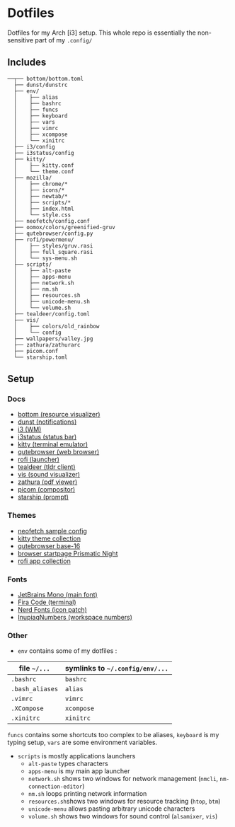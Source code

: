 # Dotfiles

Dotfiles for my Arch [i3] setup.
This whole repo is essentially the non-sensitive part of my `.config/`

## Includes
```
──┬── bottom/bottom.toml
  ├── dunst/dunstrc
  ├── env/
  │    ├── alias
  │    ├── bashrc
  │    ├── funcs
  │    ├── keyboard
  │    ├── vars
  │    ├── vimrc
  │    ├── xcompose
  │    └── xinitrc
  ├── i3/config
  ├── i3status/config
  ├── kitty/
  │    ├── kitty.conf
  │    └── theme.conf
  ├── mozilla/
  │    ├── chrome/*
  │    ├── icons/*
  │    ├── newtab/*
  │    ├── scripts/*
  │    ├── index.html
  │    └── style.css
  ├── neofetch/config.conf
  ├── oomox/colors/greenified-gruv
  ├── qutebrowser/config.py
  ├── rofi/powermenu/
  │    ├── styles/gruv.rasi
  │    ├── full_square.rasi
  │    └── sys-menu.sh
  ├── scripts/
  │    ├── alt-paste
  │    ├── apps-menu
  │    ├── network.sh
  │    ├── nm.sh
  │    ├── resources.sh
  │    ├── unicode-menu.sh
  │    └── volume.sh
  ├── tealdeer/config.toml
  ├── vis/
  │    ├── colors/old_rainbow
  │    └── config
  ├── wallpapers/valley.jpg
  ├── zathura/zathurarc
  ├── picom.conf
  └── starship.toml
```

## Setup

### Docs
- [bottom (resource visualizer)](https://lib.rs/crates/bottom)
- [dunst (notifications)](https://dunst-project.org/documentation/)
- [i3 (WM)](https://i3wm.org/docs/userguide.html)
- [i3status (status bar)](https://i3wm.org/i3status/manpage.html)
- [kitty (terminal emulator)](https://sw.kovidgoyal.net/kitty/#id15)
- [qutebrowser (web browser)](https://www.qutebrowser.org/doc/help/configuring.html)
- [rofi (launcher)](https://github.com/davatorium/rofi)
- [tealdeer (tldr client)](https://github.com/dbrgn/tealdeer)
- [vis (sound visualizer)](https://github.com/dpayne/cli-visualizer)
- [zathura (pdf viewer)](https://pwmt.org/projects/zathura/)
- [picom (compositor)](https://github.com/yshui/picom)
- [starship (prompt)](https://starship.rs/guide/)

### Themes
- [neofetch sample config](https://gist.github.com/backslash-f/4d0b221ab0304043c5410b33a08849fa)
- [kitty theme collection](https://github.com/dexpota/kitty-themes)
- [qutebrowser base-16](https://github.com/theova/base16-qutebrowser)
- [browser startpage Prismatic Night](https://github.com/dbuxy218/Prismatic-Night)
- [rofi app collection](https://github.com/adi1090x/rofi)

### Fonts
- [JetBrains Mono (main font)](https://www.jetbrains.com/lp/mono/)
- [Fira Code (terminal)](https://github.com/tonsky/FiraCode)
- [Nerd Fonts (icon patch)](https://www.nerdfonts.com/)
- [InupiaqNumbers (workspace numbers)](https://github.com/0xcf843ecf802c722f434d56/InupiaqNumbers)

### Other
- `env` contains some of my dotfiles :

| file `~/...`    | symlinks to `~/.config/env/...` |
| --------------- | ----------------------------- |
| `.bashrc`       | `bashrc`                      |
| `.bash_aliases` | `alias`                       |
| `.vimrc`        | `vimrc`                       |
| `.XCompose`     | `xcompose`                    |
| `.xinitrc`      | `xinitrc`                     |

`funcs` contains some shortcuts too complex to be aliases, `keyboard` is my typing setup, `vars` are some environment variables.

- `scripts` is mostly applications launchers
    - `alt-paste` types characters
    - `apps-menu` is my main app launcher
    - `network.sh` shows two windows for network management (`nmcli`, `nm-connection-editor`)
    - `nm.sh` loops printing network information
    - `resources.sh`shows two windows for resource tracking (`htop`, `btm`)
    - `unicode-menu` allows pasting arbitrary unicode characters
    - `volume.sh` shows two windows for sound control (`alsamixer`, `vis`)
